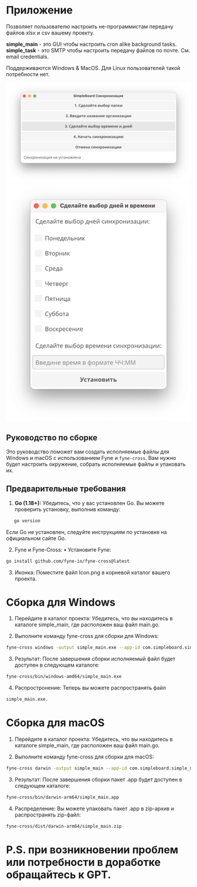 # Приложение
Позволяет пользователю настроить не-программистам передачу файлов xlsx и csv вашему проекту.

**simple_main** - это GUI чтобы настроить cron alike background tasks.
**simple_task** - это SMTP чтобы настроить передачу файлов по почте. См. email credentials.

Поддерживаются Windows & MacOS. Для Linux пользователей такой потребности нет.

![App Screenshot](app_screenshot.png)
![Cron Screenshot](cron_screenshot.png)


## Руководство по сборке
Это руководство поможет вам создать исполняемые файлы для Windows и macOS с использованием Fyne и `fyne-cross`. Вам нужно будет настроить окружение, собрать исполняемые файлы и упаковать их.

## Предварительные требования

1. **Go (1.18+):** Убедитесь, что у вас установлен Go. Вы можете проверить установку, выполнив команду:
```bash
   go version
```
Если Go не установлен, следуйте инструкциям по установке на официальном сайте Go.

2.	Fyne и Fyne-Cross:
	•	Установите Fyne:
```bash
go install github.com/fyne-io/fyne-cross@latest
```
3.	Иконка:
Поместите файл Icon.png в корневой каталог вашего проекта.


# Сборка для Windows
1. Перейдите в каталог проекта: Убедитесь, что вы находитесь в каталоге simple_main, где расположен ваш файл main.go.

2. Выполните команду fyne-cross для сборки для Windows:
```bash
fyne-cross windows -output simple_main.exe --app-id com.simpleboard.simple_main --icon Icon.png
```
3.	Результат: После завершения сборки исполняемый файл будет доступен в следующем каталоге:
```bash
fyne-cross/bin/windows-amd64/simple_main.exe
```
4.	Распростронение: Теперь вы можете распространять файл 
```bash
simple_main.exe.
```
# Сборка для macOS
1. Перейдите в каталог проекта: Убедитесь, что вы находитесь в каталоге simple_main, где расположен ваш файл main.go.

2. Выполните команду fyne-cross для сборки для macOS:
```bash
fyne-cross darwin -output simple_main --app-id com.simpleboard.simple_main --icon Icon.png
```
3.	Результат: После завершения сборки пакет .app будет доступен в следующем каталоге:
```bash
fyne-cross/bin/darwin-arm64/simple_main.app
```
4.	Распределение: Вы можете упаковать пакет .app в zip-архив и распространять zip-файл:
```bash
fyne-cross/dist/darwin-arm64/simple_main.zip
```

 # P.S. при возникновении проблем или потребности в доработке обращайтесь к GPT. 